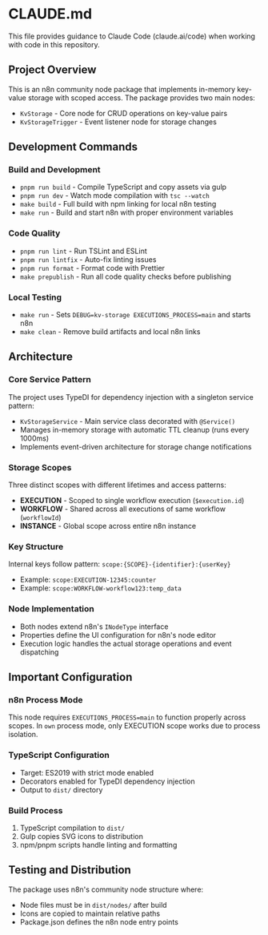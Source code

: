 # CLAUDE.md

This file provides guidance to Claude Code (claude.ai/code) when working with code in this repository.

## Project Overview

This is an n8n community node package that implements in-memory key-value storage with scoped access. The package provides two main nodes:
- `KvStorage` - Core node for CRUD operations on key-value pairs
- `KvStorageTrigger` - Event listener node for storage changes

## Development Commands

### Build and Development
- `pnpm run build` - Compile TypeScript and copy assets via gulp
- `pnpm run dev` - Watch mode compilation with `tsc --watch`
- `make build` - Full build with npm linking for local n8n testing
- `make run` - Build and start n8n with proper environment variables

### Code Quality
- `pnpm run lint` - Run TSLint and ESLint
- `pnpm run lintfix` - Auto-fix linting issues
- `pnpm run format` - Format code with Prettier
- `make prepublish` - Run all code quality checks before publishing

### Local Testing
- `make run` - Sets `DEBUG=kv-storage EXECUTIONS_PROCESS=main` and starts n8n
- `make clean` - Remove build artifacts and local n8n links

## Architecture

### Core Service Pattern
The project uses TypeDI for dependency injection with a singleton service pattern:
- `KvStorageService` - Main service class decorated with `@Service()`
- Manages in-memory storage with automatic TTL cleanup (runs every 1000ms)
- Implements event-driven architecture for storage change notifications

### Storage Scopes
Three distinct scopes with different lifetimes and access patterns:
- **EXECUTION** - Scoped to single workflow execution (`$execution.id`)
- **WORKFLOW** - Shared across all executions of same workflow (`workflowId`)
- **INSTANCE** - Global scope across entire n8n instance

### Key Structure
Internal keys follow pattern: `scope:{SCOPE}-{identifier}:{userKey}`
- Example: `scope:EXECUTION-12345:counter`
- Example: `scope:WORKFLOW-workflow123:temp_data`

### Node Implementation
- Both nodes extend n8n's `INodeType` interface
- Properties define the UI configuration for n8n's node editor
- Execution logic handles the actual storage operations and event dispatching

## Important Configuration

### n8n Process Mode
This node requires `EXECUTIONS_PROCESS=main` to function properly across scopes. In `own` process mode, only EXECUTION scope works due to process isolation.

### TypeScript Configuration
- Target: ES2019 with strict mode enabled
- Decorators enabled for TypeDI dependency injection
- Output to `dist/` directory

### Build Process
1. TypeScript compilation to `dist/`
2. Gulp copies SVG icons to distribution
3. npm/pnpm scripts handle linting and formatting

## Testing and Distribution

The package uses n8n's community node structure where:
- Node files must be in `dist/nodes/` after build
- Icons are copied to maintain relative paths
- Package.json defines the n8n node entry points